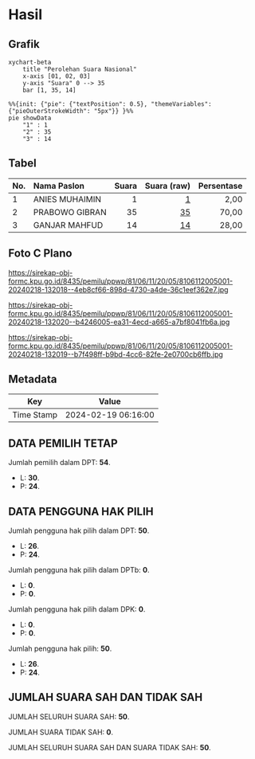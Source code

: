 # Hasil

## Grafik

```mermaid
xychart-beta
    title "Perolehan Suara Nasional"
    x-axis [01, 02, 03]
    y-axis "Suara" 0 --> 35
    bar [1, 35, 14]
```

```mermaid
%%{init: {"pie": {"textPosition": 0.5}, "themeVariables": {"pieOuterStrokeWidth": "5px"}} }%%
pie showData
    "1" : 1
    "2" : 35
    "3" : 14
```

## Tabel

| No. | Nama Paslon    | Suara | Suara (raw) | Persentase |
|:--- |:-------------- | -----:| -----------:| ----------:|
| 1   | ANIES MUHAIMIN | 1     | [1][p-1]    | 2,00       |
| 2   | PRABOWO GIBRAN | 35    | [35][p-2]   | 70,00      |
| 3   | GANJAR MAHFUD  | 14    | [14][p-3]   | 28,00      |


[p-1]: https://github.com/gigit-pemilu/pemilu-2024/blob/main/pilpres/hitung-suara/sub/81-maluku/sub/06-seram-bagian-barat/sub/11-elpaputih/sub/2005-watui/sub/001-tps/sub/paslon-1.txt
[p-2]: https://github.com/gigit-pemilu/pemilu-2024/blob/main/pilpres/hitung-suara/sub/81-maluku/sub/06-seram-bagian-barat/sub/11-elpaputih/sub/2005-watui/sub/001-tps/sub/paslon-2.txt
[p-3]: https://github.com/gigit-pemilu/pemilu-2024/blob/main/pilpres/hitung-suara/sub/81-maluku/sub/06-seram-bagian-barat/sub/11-elpaputih/sub/2005-watui/sub/001-tps/sub/paslon-3.txt

## Foto C Plano

https://sirekap-obj-formc.kpu.go.id/8435/pemilu/ppwp/81/06/11/20/05/8106112005001-20240218-132018--4eb8cf66-898d-4730-a4de-36c1eef362e7.jpg

https://sirekap-obj-formc.kpu.go.id/8435/pemilu/ppwp/81/06/11/20/05/8106112005001-20240218-132020--b4246005-ea31-4ecd-a665-a7bf8041fb6a.jpg

https://sirekap-obj-formc.kpu.go.id/8435/pemilu/ppwp/81/06/11/20/05/8106112005001-20240218-132019--b7f498ff-b9bd-4cc6-82fe-2e0700cb6ffb.jpg


## Metadata

| Key        | Value               |
| ---------- | ------------------- |
| Time Stamp | 2024-02-19 06:16:00 |


## DATA PEMILIH TETAP

Jumlah pemilih dalam DPT: **54**.
 * L: **30**.
 * P: **24**.

## DATA PENGGUNA HAK PILIH

Jumlah pengguna hak pilih dalam DPT: **50**.
 * L: **26**.
 * P: **24**.

Jumlah pengguna hak pilih dalam DPTb: **0**.
 * L: **0**.
 * P: **0**.

Jumlah pengguna hak pilih dalam DPK: **0**.
 * L: **0**.
 * P: **0**.

Jumlah pengguna hak pilih: **50**.
 * L: **26**.
 * P: **24**.

## JUMLAH SUARA SAH DAN TIDAK SAH

JUMLAH SELURUH SUARA SAH: **50**.

JUMLAH SUARA TIDAK SAH: **0**.

JUMLAH SELURUH SUARA SAH DAN SUARA TIDAK SAH: **50**.


